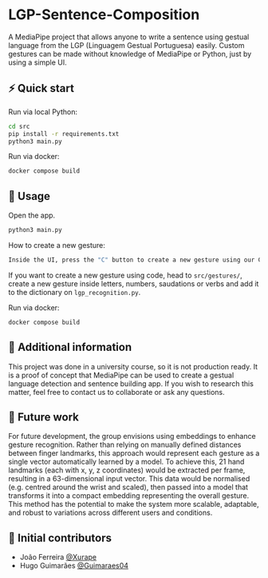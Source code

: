 # LGP-Sentence-Composition
A MediaPipe project that allows anyone to write a sentence using gestual language from the LGP (Linguagem Gestual Portuguesa) easily. Custom gestures can be made without knowledge of MediaPipe or Python, just by using a simple UI.

## ⚡️ Quick start
Run via local Python:
```bash
cd src
pip install -r requirements.txt
python3 main.py
```

Run via docker:
```bash
docker compose build
```

## 🤔 Usage
Open the app.
```bash
python3 main.py
```

How to create a new gesture:
```bash
Inside the UI, press the "C" button to create a new gesture using our Gesture Creator UI.
```

If you want to create a new gesture using code, head to ``src/gestures/``, create a new gesture inside letters, numbers, saudations or verbs and add it to the dictionary on ``lgp_recognition.py``.

Run via docker:
```bash
docker compose build
```

## 📖 Additional information
This project was done in a university course, so it is not production ready. It is a proof of concept that MediaPipe can be used to create a gestual language detection and sentence building app. If you wish to research this matter, feel free to contact us to collaborate or ask any questions.

## 🔮 Future work
For future development, the group envisions using embeddings to enhance gesture recognition. Rather than relying on manually defined distances between finger landmarks, this approach would represent each gesture as a single vector automatically learned by a model.
To achieve this, 21 hand landmarks (each with x, y, z coordinates) would be extracted per frame, resulting in a 63-dimensional input vector. This data would be normalised (e.g. centred around the wrist and scaled), then passed into a model that transforms it into a compact embedding representing the overall gesture.
This method has the potential to make the system more scalable, adaptable, and robust to variations across different users and conditions.

## 👥 Initial contributors
- João Ferreira [@Xurape](https://github.com/xurape)
- Hugo Guimarães [@Guimaraes04](https://github.com/Guimaraes04)